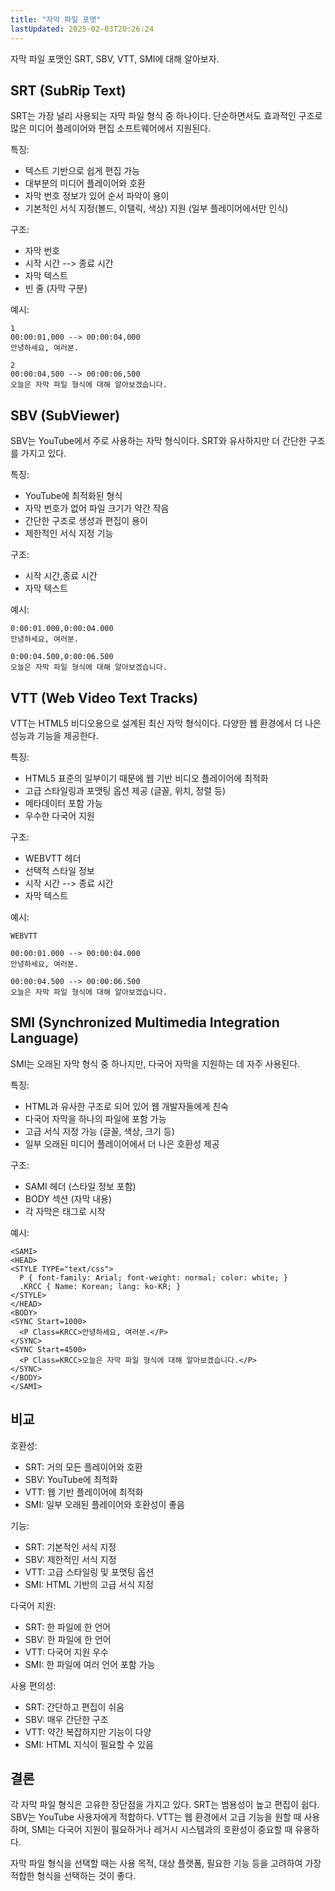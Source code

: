 ```yaml
---
title: "자막 파일 포맷"
lastUpdated: 2025-02-03T20:26:24
---
```

자막 파일 포맷인 SRT, SBV, VTT, SMI에 대해 알아보자.

## SRT (SubRip Text)

SRT는 가장 널리 사용되는 자막 파일 형식 중 하나이다. 단순하면서도 효과적인 구조로 많은 미디어 플레이어와 편집 소프트웨어에서 지원된다.

특징:

- 텍스트 기반으로 쉽게 편집 가능
- 대부분의 미디어 플레이어와 호환
- 자막 번호 정보가 있어 순서 파악이 용이
- 기본적인 서식 지정(볼드, 이탤릭, 색상) 지원 (일부 플레이어에서만 인식)

구조:

- 자막 번호
- 시작 시간 --> 종료 시간
- 자막 텍스트
- 빈 줄 (자막 구분)

예시:
```
1
00:00:01,000 --> 00:00:04,000
안녕하세요, 여러분.

2
00:00:04,500 --> 00:00:06,500
오늘은 자막 파일 형식에 대해 알아보겠습니다.
```

## SBV (SubViewer)

SBV는 YouTube에서 주로 사용하는 자막 형식이다. SRT와 유사하지만 더 간단한 구조를 가지고 있다.

특징:

- YouTube에 최적화된 형식
- 자막 번호가 없어 파일 크기가 약간 작음
- 간단한 구조로 생성과 편집이 용이
- 제한적인 서식 지정 기능

구조:

- 시작 시간,종료 시간
- 자막 텍스트

예시:
```
0:00:01.000,0:00:04.000
안녕하세요, 여러분.

0:00:04.500,0:00:06.500
오늘은 자막 파일 형식에 대해 알아보겠습니다.
```

## VTT (Web Video Text Tracks)

VTT는 HTML5 비디오용으로 설계된 최신 자막 형식이다. 다양한 웹 환경에서 더 나은 성능과 기능을 제공한다.

특징:

- HTML5 표준의 일부이기 때문에 웹 기반 비디오 플레이어에 최적화
- 고급 스타일링과 포맷팅 옵션 제공 (글꼴, 위치, 정렬 등)
- 메타데이터 포함 가능
- 우수한 다국어 지원

구조:

- WEBVTT 헤더
- 선택적 스타일 정보
- 시작 시간 --> 종료 시간
- 자막 텍스트

예시:
```
WEBVTT

00:00:01.000 --> 00:00:04.000
안녕하세요, 여러분.

00:00:04.500 --> 00:00:06.500
오늘은 자막 파일 형식에 대해 알아보겠습니다.
```


## SMI (Synchronized Multimedia Integration Language)

SMI는 오래된 자막 형식 중 하나지만, 다국어 자막을 지원하는 데 자주 사용된다.

특징:

- HTML과 유사한 구조로 되어 있어 웹 개발자들에게 친숙
- 다국어 자막을 하나의 파일에 포함 가능
- 고급 서식 지정 가능 (글꼴, 색상, 크기 등)
- 일부 오래된 미디어 플레이어에서 더 나은 호환성 제공

구조:

- SAMI 헤더 (스타일 정보 포함)
- BODY 섹션 (자막 내용)
- 각 자막은 <SYNC> 태그로 시작

예시:
```
<SAMI>
<HEAD>
<STYLE TYPE="text/css">
  P { font-family: Arial; font-weight: normal; color: white; }
  .KRCC { Name: Korean; lang: ko-KR; }
</STYLE>
</HEAD>
<BODY>
<SYNC Start=1000>
  <P Class=KRCC>안녕하세요, 여러분.</P>
</SYNC>
<SYNC Start=4500>
  <P Class=KRCC>오늘은 자막 파일 형식에 대해 알아보겠습니다.</P>
</SYNC>
</BODY>
</SAMI>
```

## 비교

호환성:

- SRT: 거의 모든 플레이어와 호환
- SBV: YouTube에 최적화
- VTT: 웹 기반 플레이어에 최적화
- SMI: 일부 오래된 플레이어와 호환성이 좋음

기능:

- SRT: 기본적인 서식 지정
- SBV: 제한적인 서식 지정
- VTT: 고급 스타일링 및 포맷팅 옵션
- SMI: HTML 기반의 고급 서식 지정

다국어 지원:

- SRT: 한 파일에 한 언어
- SBV: 한 파일에 한 언어
- VTT: 다국어 지원 우수
- SMI: 한 파일에 여러 언어 포함 가능

사용 편의성:

- SRT: 간단하고 편집이 쉬움
- SBV: 매우 간단한 구조
- VTT: 약간 복잡하지만 기능이 다양
- SMI: HTML 지식이 필요할 수 있음

## 결론

각 자막 파일 형식은 고유한 장단점을 가지고 있다. SRT는 범용성이 높고 편집이 쉽다. SBV는 YouTube 사용자에게 적합하다. VTT는 웹 환경에서 고급 기능을 원할 때 사용하며, SMI는 다국어 지원이 필요하거나 레거시 시스템과의 호환성이 중요할 때 유용하다.

자막 파일 형식을 선택할 때는 사용 목적, 대상 플랫폼, 필요한 기능 등을 고려하여 가장 적합한 형식을 선택하는 것이 좋다.
